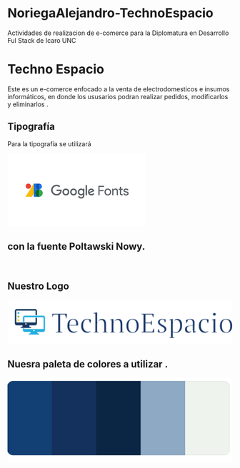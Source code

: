 # NoriegaAlejandro-TechnoEspacio
Actividades de realizacion de e-comerce para la Diplomatura en Desarrollo Ful Stack de Icaro UNC


# Techno Espacio
Este es un e-comerce enfocado a la venta de electrodomesticos e insumos informáticos, en donde los ususarios podran realizar pedidos, modificarlos y eliminarlos .


## Tipografía 
Para la tipografía se utilizará 

![](https://github.com/alenoriega76/NoriegaAlejandro-TechnoEspacio/blob/master/fonts.png?raw=true)
## con la fuente Poltawski Nowy.
![]()



## Nuestro Logo 
![](https://github.com/alenoriega76/NoriegaAlejandro-TechnoEspacio/blob/master/img/logitoo2_Capa%201_copy_1.png?raw=true)

## Nuesra paleta de colores a utilizar .
![](https://github.com/alenoriega76/NoriegaAlejandro-TechnoEspacio/blob/master/img/paletaColor.png?raw=true)
